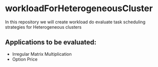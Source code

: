 # workloadForHeterogeneousCluster

In this repository we will create workload do evaluate task scheduling strategies for Heterogeneous clusters

## Applications to be evaluated:
- Irregular Matrix Multiplication
- Option Price
